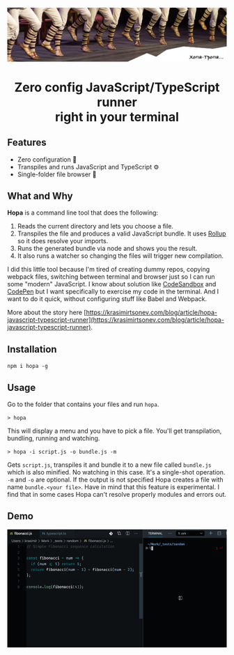 ![Хопа-тропа](./assets/hopa-tropa.jpg)

<h1 align="center">Zero config JavaScript/TypeScript runner<br />right in your terminal</h3>

## Features

* Zero configuration 🚀
* Transpiles and runs JavaScript and TypeScript ⚙️
* Single-folder file browser 📁

## What and Why

**Hopa** is a command line tool that does the following:

1. Reads the current directory and lets you choose a file.
2. Transpiles the file and produces a valid JavaScript bundle. It uses [Rollup](https://rollupjs.org/) so it does resolve your imports.
3. Runs the generated bundle via node and shows you the result.
4. It also runs a watcher so changing the files will trigger new compilation.

I did this little tool because I'm tired of creating dummy repos, copying webpack files, switching between terminal and browser just so I can run some "modern" JavaScript. I know about solution like [CodeSandbox](https://codesandbox.io/) and [CodePen](https://codepen.io/) but I want specifically to exercise my code in the terminal. And I want to do it quick, without configuring stuff like Babel and Webpack.

More about the story here [https://krasimirtsonev.com/blog/article/hopa-javascript-typescript-runner](https://krasimirtsonev.com/blog/article/hopa-javascript-typescript-runner).

## Installation

```
npm i hopa -g
```

## Usage

Go to the folder that contains your files and run `hopa`.

```
> hopa
```

This will display a menu and you have to pick a file. You'll get transpilation, bundling, running and watching.

```
> hopa -i script.js -o bundle.js -m
```

Gets `script.js`, transpiles it and bundle it to a new file called `bundle.js` which is also minified. No watching in this case. It's a single-shot operation. `-m` and `-o` are optional. If the output is not specified Hopa creates a file with name `bundle.<your file>`. Have in mind that this feature is experimental. I find that in some cases Hopa can't resolve properly modules and errors out.


## Demo

![Hopa demo](./assets/hopa.gif)